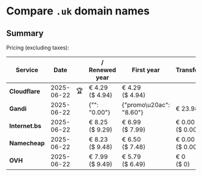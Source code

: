 # Compare `.uk` domain names

## Summary

Pricing (excluding taxes):

| Service | Date |  | / Renewed year | First year | Transfer | Restoration |
|--|--|--|--|--|--|--|
| **Cloudflare** | 2025-06-22 | 🏆 | € 4.29<br>($ 4.94) | € 4.29<br>($ 4.94) |  |  |
| **Gandi** | 2025-06-22 |  | {"": "0.00"} | {"promo\u20ac": "8.60"} | € 23.98 |  |
| **Internet.bs** | 2025-06-22 |  | € 8.25<br>($ 9.29) | € 6.99<br>($ 7.99) | € 0.00<br>($ 0.00) |  |
| **Namecheap** | 2025-06-22 |  | € 8.23<br>($ 9.48) | € 6.50<br>($ 7.48) | € 0.00<br>($ 0.00) |  |
| **OVH** | 2025-06-22 |  | € 7.99<br>($ 9.49) | € 5.79<br>($ 6.49) | € 0<br>($ 0) |  |
